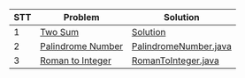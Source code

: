 | STT | Problem                                                                                                                   | Solution                                             |
|-----|---------------------------------------------------------------------------------------------------------------------------|------------------------------------------------------|
| 1   | [Two Sum](https://leetcode.com/problems/two-sum/description/)                                                             | [Solution](src%2FTwoSum.java)                        |
| 2   | [Palindrome Number](https://leetcode.com/problems/palindrome-number/description/)                                         | [PalindromeNumber.java](src%2FPalindromeNumber.java) |      
| 3   | [Roman to Integer](https://leetcode.com/problems/roman-to-integer/solutions/5594716/easy-beats-java-a-two-pass-approach/) | [RomanToInteger.java](src%2FRomanToInteger.java)     |
